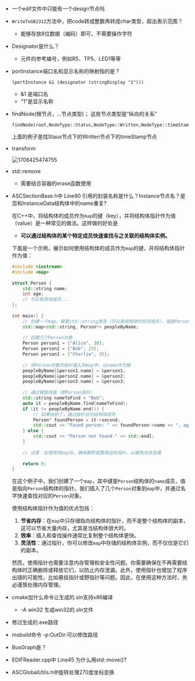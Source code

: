 



* 一个edif文件中只能有一个design节点吗

* `WriteToGB2312`方法中，把code转成整数再转成char类型，超出表示范围？
  
  * 能够存放8位数据（编码）即可，不需要操作字符
  

* Designator是什么？

  * 元件的参考编号，例如R5、TP5、LED1等等
  
* portInstance端口名和显示名称的映射指的是？

  ```
  (portInstance &1 (designator (stringDisplay "1")))
  ```

  * &1 是端口名
  * "1"是显示名称

* findNode(根节点，...节点类型)； 这些节点类型是“纵向的关系”

  ```
  findNode(root,NodeType::Status,NodeType::Written,NodeType::timeStamp);
  ```

  上面的例子是找Staus节点下的Written节点下的timeStamp节点



* transform

  ![1708425474755](D:\study\test1\testgit\巢粉\transform.png)



* std::remove
  *  需要结合容器的erase函数使用

* ASCSectionBase.h中 Line90  引用的封装名称是什么？Instance节点名？是否和InstanceData结构体中的name重复?

  

  在C++中，将结构体的成员作为`map`的键（key），并将结构体指针作为值（value）是一种常见的做法。这样做的好处是

  * **可以通过结构体的某个特定成员快速查找与之关联的结构体实例。**

  

  下面是一个示例，展示如何使用结构体的成员作为`map`的键，并将结构体指针作为值：

  ```cpp
  #include <iostream>  
  #include <map>  
    
  struct Person {  
      std::string name;  
      int age;  
      // 可以有其他成员...  
  };  
    
  int main() {  
      // 创建一个map，键是std::string类型（可以是结构体的任何成员），值是Person*类型  
      std::map<std::string, Person*> peopleByName;  
    
      // 创建几个Person对象  
      Person person1 = {"Alice", 30};  
      Person person2 = {"Bob", 25};  
      Person person3 = {"Charlie", 35};  
    
      // 将Person对象的指针插入到map中，以name作为键  
      peopleByName[&person1.name] = &person1;  
      peopleByName[&person2.name] = &person2;  
      peopleByName[&person3.name] = &person3;  
    
      // 通过键查找值（即Person指针）  
      std::string nameToFind = "Bob";  
      auto it = peopleByName.find(nameToFind);  
      if (it != peopleByName.end()) {  
          // 如果找到了，通过指针访问结构体成员  
          Person* foundPerson = it->second;  
          std::cout << "Found person: " << foundPerson->name << ", age: " << foundPerson->age << std::endl;  
      } else {  
          std::cout << "Person not found." << std::endl;  
      }  
    
      // 注意：在使用完map后，确保删除或管理这些指针，以避免内存泄漏  
    
      return 0;  
  }
  ```

  在这个例子中，我们创建了一个`map`，其中键是`Person`结构体的`name`成员，值是指向`Person`结构体的指针。我们插入了几个`Person`对象到`map`中，并通过名字快速查找对应的`Person`对象。

  使用结构体指针作为值的优点包括：

  1. **节省内存**：在`map`中只存储指向结构体的指针，而不是整个结构体的副本，这可以节省大量内存，尤其是当结构体很大时。
  2. **效率**：插入和查找操作通常比复制整个结构体更快。
  3. **灵活性**：通过指针，你可以修改`map`中存储的结构体实例，而不仅仅是它们的副本。

  然而，使用指针也需要注意内存管理和安全性问题。你需要确保在不再需要结构体时正确删除或释放它们，以防止内存泄漏。此外，使用指针也增加了程序出错的可能性，比如悬挂指针或野指针等问题。因此，在使用这种方法时，务必谨慎处理内存管理。



* cmake加什么命令让生成的.sln支持x86编译
  
  * -A win32 生成win32的.sln文件
  
* 修过生成的.exe路径
  
* msbuild命令 -p:OutDir:<path>可以修改路径
  
  











* BusGraph是？



- EDIFReader.cpp中 Line45 为什么用std::move()?







- ASCGlobalUtils.h中旋转处理270度坐标变换











